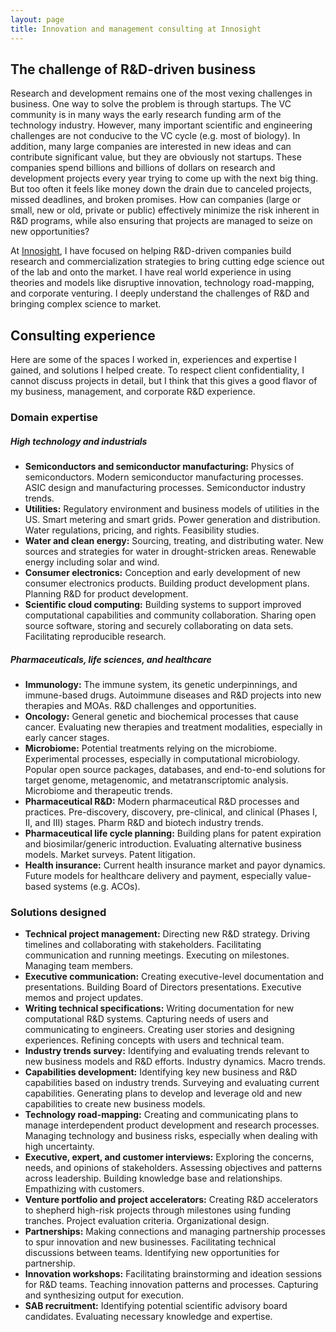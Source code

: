 ```yaml
---
layout: page
title: Innovation and management consulting at Innosight
---
```


## The challenge of R&D-driven business
Research and development remains one of the most vexing challenges in business. One way to solve the problem is through startups. The VC community is in many ways the early research funding arm of the technology industry. However, many important scientific and engineering challenges are not conducive to the VC cycle (e.g. most of biology). In addition, many large companies are interested in new ideas and can contribute significant value, but they are obviously not startups. These companies spend billions and billions of dollars on research and development projects every year trying to come up with the next big thing. But too often it feels like money down the drain due to canceled projects, missed deadlines, and broken promises. How can companies (large or small, new or old, private or public) effectively minimize the risk inherent in R&D programs, while also ensuring that projects are managed to seize on new opportunities?

At [Innosight](http://www.innosight.com), I have focused on helping R&D-driven companies build research and commercialization strategies to bring cutting edge science out of the lab and onto the market. I have real world experience in using theories and models like disruptive innovation, technology road-mapping, and corporate venturing. I deeply understand the challenges of R&D and bringing complex science to market.

## Consulting experience
Here are some of the spaces I worked in, experiences and expertise I gained, and solutions I helped create. To respect client confidentiality, I cannot discuss projects in detail, but I think that this gives a good flavor of my business, management, and corporate R&D experience.

### Domain expertise

##### High technology and industrials

+ **Semiconductors and semiconductor manufacturing:** Physics of semiconductors. Modern semiconductor manufacturing processes. ASIC design and manufacturing processes. Semiconductor industry trends.
+ **Utilities:** Regulatory environment and business models of utilities in the US. Smart metering and smart grids. Power generation and distribution. Water regulations, pricing, and rights. Feasibility studies.
+ **Water and clean energy:** Sourcing, treating, and distributing water. New sources and strategies for water in drought-stricken areas. Renewable energy including solar and wind.
+ **Consumer electronics:** Conception and early development of new consumer electronics products. Building product development plans. Planning R&D for product development.
+ **Scientific cloud computing:** Building systems to support improved computational capabilities and community collaboration. Sharing open source software, storing and securely collaborating on data sets. Facilitating reproducible research.

##### Pharmaceuticals, life sciences, and healthcare

+ **Immunology:** The immune system, its genetic underpinnings, and immune-based drugs. Autoimmune diseases and R&D projects into new therapies and MOAs. R&D challenges and opportunities.
+ **Oncology:** General genetic and biochemical processes that cause cancer. Evaluating new therapies and treatment modalities, especially in early cancer stages.
+ **Microbiome:** Potential treatments relying on the microbiome. Experimental processes, especially in computational microbiology. Popular open source packages, databases, and end-to-end solutions for target genome, metagenomic, and metatranscriptomic analysis. Microbiome and therapeutic trends.
+ **Pharmaceutical R&D:** Modern pharmaceutical R&D processes and practices. Pre-discovery, discovery, pre-clinical, and clinical (Phases I, II, and III) stages. Pharm R&D and biotech industry trends.
+ **Pharmaceutical life cycle planning:** Building plans for patent expiration and biosimilar/generic introduction. Evaluating alternative business models. Market surveys. Patent litigation.
+ **Health insurance:** Current health insurance market and payor dynamics. Future models for healthcare delivery and payment, especially value-based systems (e.g. ACOs).

### Solutions designed

+ **Technical project management:** Directing new R&D strategy. Driving timelines and collaborating with stakeholders. Facilitating communication and running meetings. Executing on milestones. Managing team members.
+ **Executive communication:** Creating executive-level documentation and presentations. Building Board of Directors presentations. Executive memos and project updates.
+ **Writing technical specifications:** Writing documentation for new computational R&D systems. Capturing needs of users and communicating to engineers. Creating user stories and designing experiences. Refining concepts with users and technical team.
+ **Industry trends survey:** Identifying and evaluating trends relevant to new business models and R&D efforts. Industry dynamics. Macro trends.
+ **Capabilities development:** Identifying key new business and R&D capabilities based on industry trends. Surveying and evaluating current capabilities. Generating plans to develop and leverage old and new capabilities to create new business models.
+ **Technology road-mapping:** Creating and communicating plans to manage interdependent product development and research processes. Managing technology and business risks, especially when dealing with high uncertainty.
+ **Executive, expert, and customer interviews:** Exploring the concerns, needs, and opinions of stakeholders. Assessing objectives and patterns across leadership. Building knowledge base and relationships. Empathizing with customers.
+ **Venture portfolio and project accelerators:** Creating R&D accelerators to shepherd high-risk projects through  milestones using funding tranches. Project evaluation criteria. Organizational design.
+ **Partnerships:** Making connections and managing partnership processes to spur innovation and new businesses. Facilitating technical discussions between teams. Identifying new opportunities for partnership.
+ **Innovation workshops:** Facilitating brainstorming and ideation sessions for R&D teams. Teaching innovation patterns and processes. Capturing and synthesizing output for execution.
+ **SAB recruitment:** Identifying potential scientific advisory board candidates. Evaluating necessary knowledge and expertise.
